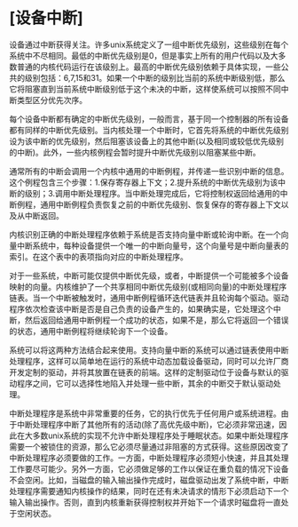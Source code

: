# [设备中断]
设备通过中断获得关注。许多unix系统定义了一组中断优先级别，这些级别在每个系统中不尽相同。最低的中断优先级别是0，但是事实上所有的用户代码以及大多数普通的内核代码运行在该级别上。最高的中断优先级别依赖于具体实现，一些公共的级别包括：6,7,15和31。如果一个中断的级别比当前的系统中断级别低，那么它将阻塞直到当前系统中断级别低于这个未决的中断，这样使系统可以按照不同中断类型区分优先次序。

每个设备中断都有确定的中断优先级别，一般而言，基于同一个控制器的所有设备都有同样的中断优先级别。当内核处理一个中断时，它首先将系统的中断优先级别设为该中断的优先级别，然后阻塞该设备上的其他中断(以及相同或较低优先级别的中断)。此外，一些内核例程会暂时提升中断优先级别以阻塞某些中断。

通常所有的中断会调用一个内核中通用的中断例程，并传递一些识别中断的信息。这个例程包含三个步骤：1.保存寄存器上下文；2.提升系统的中断优先级别为该中断的级别；3.调用中断处理程序。当中断处理完成后，它将控制权返回给通用的中断例程，通用中断例程负责恢复之前的中断优先级别、恢复保存的寄存器上下文以及从中断返回。

内核识别正确的中断处理程序依赖于系统是否支持向量中断或轮询中断。在一个向量中断系统中，每种设备提供一个唯一的中断向量号，这个向量号是中断向量表的索引。在这个表中的表项指向对应的中断处理程序。

对于一些系统，中断可能仅提供中断优先级，或者，中断提供一个可能被多个设备映射的向量。内核维护了一个共享相同中断优先级别(或相同向量)的中断处理程序链表。当一个中断被触发时，通用中断例程循环迭代链表并且轮询每个驱动。驱动程序依次检查该中断是否是自己负责的设备产生的，如果确实是，它处理这个中断，然后返回给通用中断例程一个成功的状态，如果不是，那么它将返回一个错误的状态，通用中断例程将继续轮询下一个设备。

系统可以将这两种方法结合起来使用。支持向量中断的系统可以通过链表使用中断处理程序，这样可以简单地在运行的系统中动态加载设备驱动，同时可以允许厂商开发定制的驱动，并将其放置在链表的前端。这样的定制驱动位于设备与默认的驱动程序之间，它可以选择性地陷入并处理一些中断，其余的中断交于默认驱动处理。

中断处理程序是系统中非常重要的任务，它的执行优先于任何用户或系统进程。由于中断处理程序中断了其他所有的活动(除了高优先级中断)，它必须非常迅速，因此在大多数unix系统的实现不允许中断处理程序处于睡眠状态。如果中断处理程序需要一个被锁住的资源，那么它必须尽量通过非阻塞的方式获得。这些原因改变了中断处理程序必须要做的工作。一方面，中断处理程序必须短小快速，并且其处理工作要尽可能少。另外一方面，它必须做足够的工作以保证在重负载的情况下设备不会空闲。比如，当磁盘的输入输出操作完成时，磁盘驱动出发了系统中断，中断处理程序需要通知内核操作的结果，同时在还有未决请求的情形下必须启动下一个输入输出操作。否则，直到内核重新获得控制权并开始下一个请求时磁盘将一直处于空闲状态。
